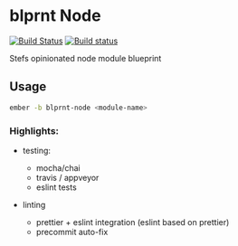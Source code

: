 # blprnt Node

[![Build Status](https://travis-ci.org/stefanpenner/blprnt-node.svg?branch=master)](https://travis-ci.org/stefanpenner/blprnt-node)
[![Build status](https://ci.appveyor.com/api/projects/status/bk9det385ffeal2k?svg=true)](https://ci.appveyor.com/project/embercli/blprnt-node)

Stefs opinionated node module blueprint


##  Usage

```sh
ember -b blprnt-node <module-name>
```

### Highlights:

* testing:
  * mocha/chai
  * travis / appveyor
  * eslint tests

* linting
  * prettier + eslint integration (eslint based on prettier)
  * precommit auto-fix
